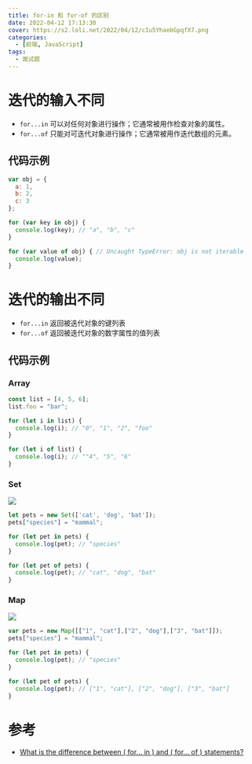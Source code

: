 ```yaml
---
title: for-in 和 for-of 的区别
date: 2022-04-12 17:13:30
cover: https://s2.loli.net/2022/04/12/cIu5YhaebGpqfX7.png
categories:
  - [前端, JavaScript]
tags:
  - 面试题
---
```


# 迭代的输入不同

- `for...in` 可以对任何对象进行操作；它通常被用作检查对象的属性。
- `for...of` 只能对可迭代对象进行操作；它通常被用作迭代数组的元素。

## 代码示例

```js
var obj = {
  a: 1,
  b: 2,
  c: 3
};

for (var key in obj) {
  console.log(key); // "a", "b", "c"
}

for (var value of obj) { // Uncaught TypeError: obj is not iterable
  console.log(value);
}
```

# 迭代的输出不同

- `for...in` 返回被迭代对象的键列表
- `for...of` 返回被迭代对象的数字属性的值列表

## 代码示例

### Array

```js
const list = [4, 5, 6];
list.foo = "bar";

for (let i in list) {
  console.log(i); // "0", "1", "2", "foo"
}

for (let i of list) {
  console.log(i); // ""4", "5", "6"
}
```

### Set

![](https://s2.loli.net/2022/04/12/RycBMqHSUPr8uXg.png)

```js
let pets = new Set(['cat', 'dog', 'bat']);
pets["species"] = "mammal";

for (let pet in pets) {
  console.log(pet); // "species"
}

for (let pet of pets) {
  console.log(pet); // "cat", "dog", "bat"
}
```

### Map

![](https://s2.loli.net/2022/04/12/x3WkK54cEUq2pDn.png)

```js
var pets = new Map([["1", "cat"],["2", "dog"],["3", "bat"]]);
pets["species"] = "mammal";

for (let pet in pets) {
  console.log(pet); // "species"
}

for (let pet of pets) {
  console.log(pet); // ["1", "cat"], ["2", "dog"], ["3", "bat"]
}
```

# 参考

- [What is the difference between ( for... in ) and ( for... of ) statements?](https://stackoverflow.com/questions/29285897/what-is-the-difference-between-for-in-and-for-of-statements)
